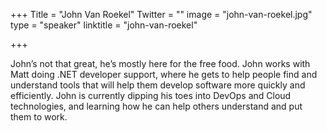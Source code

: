 +++
Title = "John Van Roekel"
Twitter = ""
image = "john-van-roekel.jpg"
type = "speaker"
linktitle = "john-van-roekel"

+++

John’s not that great, he’s mostly here for the free food. John works with Matt doing .NET developer support, where he gets to help people find and understand tools that will help them develop software more quickly and efficiently. John is currently dipping his toes into DevOps and Cloud technologies, and learning how he can help others understand and put them to work.
